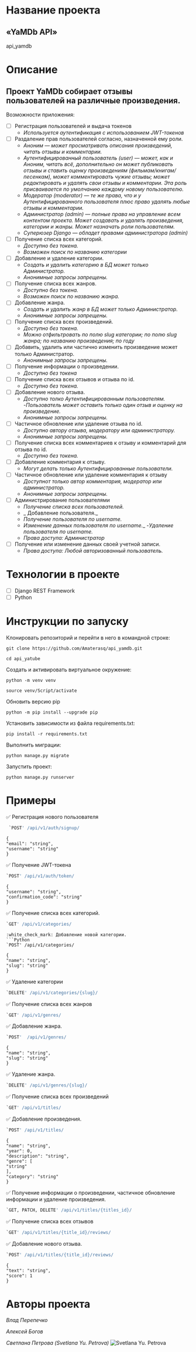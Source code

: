 # Название проекта 
## «YaMDb API»
api_yamdb
# Описание
## Проект YaMDb собирает отзывы пользователей на различные произведения.
Возможности приложения:
- [ ] Регистрация пользователей и выдача токенов
    - _Используется аутентификация с использованием JWT-токенов_
- [ ] Раздаление прав пользователей согласно, назначенной ему роли. 
    - _Аноним — может просматривать описания произведений, читать отзывы и комментарии._
    - _Аутентифицированный пользователь (user) — может, как и Аноним, читать всё, дополнительно он может публиковать отзывы и ставить оценку произведениям (фильмам/книгам/песенкам), может комментировать чужие отзывы; может редактировать и удалять свои отзывы и комментарии. Эта роль присваивается по умолчанию каждому новому пользователю._
    - _Модератор (moderator) — те же права, что и у Аутентифицированного пользователя плюс право удалять любые отзывы и комментарии._
    - _Администратор (admin) — полные права на управление всем контентом проекта. Может создавать и удалять произведения, категории и жанры. Может назначать роли пользователям._
    - _Суперюзер Django — обладет правами администратора (admin)_
- [ ] Получение списка всех категорий. 
    - _Доступно без токена._
    - _Возможен поиск по названию категории_
- [ ] Добавление и удаление категории. 
    - _Создать и удалить категорию в БД может только Администратор._
    - _Анонимные запросы запрещены._
- [ ] Получение списка всех жанров. 
    - _Доступно без токена._
    - _Возможен поиск по названию жанра._
- [ ] Добавление жанра.
    - _Создать и удалить жанр в БД может только Администратор._
    - _Анонимные запросы запрещены._
- [ ] Получение списка всех произведений.
    - _Доступно без токена._
    - _Можно отфильтровать по полю slug категории; по полю slug жанра; по названию произведения; по году_
- [ ] Добавить, удалить или частично изменить произведение может только Администратор.
    - _Анонимные запросы запрещены._
- [ ] Получение информации о произведении.
    - _Доступно без токена_
- [ ] Получение списка всех отзывов и отзыва по id.
    - _Доступно без токена._
- [ ] Добавление нового отзыва. 
    - _Доступно толко Аутентифицированным пользователям._
    -_Пользователь может оставить только один отзыв и оценку на произведение._
    - _Анонимные запросы запрещены._
- [ ] Частичное обновление или удаление отзыва по id.
    - _Доступно автору отзыва, модератору или администратору._
    - _Анонимные запросы запрещены._
- [ ] Получение списка всех комментариев к отзыву и комментарий для отзыва по id.
    - _Доступно без токена._
- [ ] Добавление комментария к отзыву.
    - _Могут делать только Аутентифицированные пользователи._
- [ ] Частичное обновление или удаление комментария к отзыву
    - _Доступнот только автор комментария, модератор или администратор._
    - _Анонимные запросы запрещены._
- [ ] Администрирование пользователями
    - _Получение списка всех пользователей._
    - _ Добавление пользователя._
    - _Получение пользователя по username._
    - _Изменение данных пользователя по username.__
    -_Удаление пользователя по username._
    - _Права доступа: Администратор_
- [ ] Получение или изменение данных своей учетной записи.
    - _Права доступа: Любой авторизованный пользователь._
# Технологии в проекте
- [ ] Django REST Framework
- [ ] Python
# Инструкции по запуску
Клонировать репозиторий и перейти в него в командной строке:

```
git clone https://github.com/Amaterasq/api_yamdb.git
```

```
cd api_yatube
```

Cоздать и активировать виртуальное окружение:

```
python -m venv venv
```

```
source venv/Script/activate
```
Обновить версию pip
```
python -m pip install --upgrade pip
```

Установить зависимости из файла requirements.txt:

```
pip install -r requirements.txt
```

Выполнить миграции:

```
python manage.py migrate
```

Запустить проект:

```
python manage.py runserver
```
# Примеры
:white_check_mark: Регистрация нового пользователя

```python
 `POST' /api/v1/auth/signup/
```
```
{
"email": "string",
"username": "string"
}
```

:white_check_mark: Получение JWT-токена
```Python
`POST' /api/v1/auth/token/
```
```
{
"username": "string",
"confirmation_code": "string"
}
```
:white_check_mark: Получение списка всех категорий.
```Python
`GET' /api/v1/categories/
```

```
:white_check_mark: Добавление новой категории.
```Python
`POST' /api/v1/categories/
```
```
{
"name": "string",
"slug": "string"
}
```
:white_check_mark: Удаление категории
```Python
`DELETE' /api/v1/categories/{slug}/
```

:white_check_mark: Получение списка всех жанров
```Python
`GET' /api/v1/genres/
```
:white_check_mark: Добавление жанра.
```Python
`POST'  /api/v1/genres/
```
```
{
"name": "string",
"slug": "string"
}
```
:white_check_mark: Удаление жанра.
```Python
`DELETE' /api/v1/genres/{slug}/
```
:white_check_mark: Получение списка всех произведений
```Python
`GET' /api/v1/titles/
```
:white_check_mark: Добавление произведения.
```Python
`POST' /api/v1/titles/
```
```
{
"name": "string",
"year": 0,
"description": "string",
"genre": [
"string"
],
"category": "string"
}
```
:white_check_mark: Получение информации о произведении, частичное обновление информации и удаление произведения.
```Python
`GET, PATCH, DELETE' /api/v1/titles/{titles_id}/
```

:white_check_mark:  Получение списка всех отзывов
```Python
`GET' /api/v1/titles/{title_id}/reviews/
```
:white_check_mark: Добавление нового отзыва.
```Python
`POST' /api/v1/titles/{title_id}/reviews/
```
```
{
"text": "string",
"score": 1
}
```
# Авторы проекта 
_Влад Перепечко_

_Алексей Богов_

_Светлана  Петрова_
_(Svetlana Yu. Petrova)_
![Svetlana Yu. Petrova](https://scontent-iev1-1.xx.fbcdn.net/v/t1.6435-9/p206x206/101204812_2968762206526462_4647695449438814208_n.jpg?_nc_cat=102&ccb=1-5&_nc_sid=da31f3&_nc_ohc=HlW3XVYBr3MAX8bhEGi&_nc_ht=scontent-iev1-1.xx&oh=00_AT-SmL9NzrKGJR1Omw4dt7rbXW-NNr_pcrXXOTM0V5fMuQ&oe=62086683 "Svetlana Yu. Petrova")